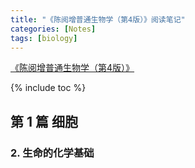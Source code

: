 ```yaml
---
title: "《陈阅增普通生物学（第4版）》阅读笔记"
categories: [Notes]
tags: [biology]
---
```


[《陈阅增普通生物学（第4版）》](https://book.douban.com/subject/26262681/)

{% include toc %}

## 第 1 篇 细胞

### 2. 生命的化学基础


